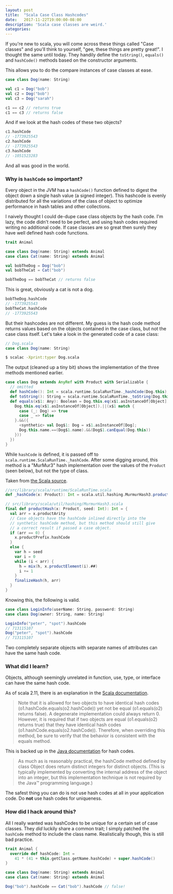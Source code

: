 ```yaml
---
layout: post
title:  "Scala Case Class Hashcodes"
date:   2017-11-22T19:00:00-08:00
description: 'Scala case classes are weird.'
categories:
---
```


If you're new to scala, you will come across these things called "Case classes" and you'll think to yourself, "gee, these things are pretty great!". I thought the same until today. They handily define the `toString()`, `equals()` and `hashCode()` methods based on the constructor arguments.

This allows you to do the compare instances of case classes at ease.

```scala
case class Dog(name: String)

val c1 = Dog("bob")
val c2 = Dog("bob")
val c3 = Dog("sarah")

c1 == c2 // returns true
c1 == c3 // returns false
```

And if we look at the hash codes of these two objects?

```scala
c1.hashCode
// -1773925543
c2.hashCode
// -1773925543
c3.hashCode
// -1051523283
```

And all was good in the world.

### Why is `hashCode` so important?

Every object in the JVM has a `hashCode()` function defined to digest the object down a single hash value (a signed integer). This hashcode is evenly distributed for all the variations of the class of object to optimize performance in hash tables and other collections.

I naively thought I could de-dupe case class objects by the hash code. I'm lazy, the code didn't need to be perfect, and using hash codes required writing no additional code. If case classes are so great then surely they have well defined hash code functions.

```scala
trait Animal

case class Dog(name: String) extends Animal
case class Cat(name: String) extends Animal

val bobTheDog = Dog("bob")
val bobTheCat = Cat("bob")

bobTheDog == bobTheCat // returns false
```

This is great, obviously a cat is not a dog.

```scala
bobTheDog.hashCode
// -1773925543
bobTheCat.hashCode
// -1773925543
```

But their hashcodes are not different. My guess is the hash code method returns values based on the objects contained in the case class, but not the case class itself. Let's take a look in the generated code of a case class:

```scala
// Dog.scala
case class Dog(name: String)
```

```bash
$ scalac -Xprint:typer Dog.scala
```

The output (cleaned up a tiny bit) shows the implementation of the three methods mentioned earlier.

```scala
case class Dog extends AnyRef with Product with Serializable {
  // omitted
  def hashCode(): Int = scala.runtime.ScalaRunTime._hashCode(Dog.this);
  def toString(): String = scala.runtime.ScalaRunTime._toString(Dog.this);
  def equals(x$1: Any): Boolean = Dog.this.eq(x$1.asInstanceOf[Object]).||(x$1 match {
    Dog.this.eq(x$1.asInstanceOf[Object]).||(x$1 match {
      case (_: Dog) => true
      case _ => false
    }.&&({
      <synthetic> val Dog$1: Dog = x$1.asInstanceOf[Dog];
      Dog.this.name.==(Dog$1.name).&&(Dog$1.canEqual(Dog.this))
    }))
  })
}
```

While `hashCode` is defined, it is passed off to `scala.runtime.ScalaRunTime._hashCode`. After some digging around, this method is a "MurMur3" hash implementation over the values of the `Product` (seen below), but not the type of class.

Taken from [the Scala source](https://github.com/scala/scala).

```scala
//src/library/scala/runtime/ScalaRunTime.scala
def _hashCode(x: Product): Int = scala.util.hashing.MurmurHash3.productHash(x)
```

```scala
// src/library/scala/util/hashing/MurmurHash3.scala
final def productHash(x: Product, seed: Int): Int = {
  val arr = x.productArity
  // Case objects have the hashCode inlined directly into the
  // synthetic hashCode method, but this method should still give
  // a correct result if passed a case object.
  if (arr == 0) {
    x.productPrefix.hashCode
  }
  else {
    var h = seed
    var i = 0
    while (i < arr) {
      h = mix(h, x.productElement(i).##)
      i += 1
    }
    finalizeHash(h, arr)
  }
}
```

Knowing this, the following is valid.

```scala
case class LoginInfo(userName: String, password: String)
case class Dog(owner: String, name: String)

LoginInfo("peter", "spot").hashCode
// 713115107
Dog("peter", "spot").hashCode
// 713115107
```

Two completely separate objects with separate names of attributes can have the same hash code.

### What did I learn?

Objects, although seemingly unrelated in function, use, type, or interface can have the same hash code.

As of scala 2.11, there is an explanation in the [Scala documentation](http://www.scala-lang.org/api/2.11.x/index.html#scala.Product@hashCode():Int).

> Note that it is allowed for two objects to have identical hash codes (o1.hashCode.equals(o2.hashCode)) yet not be equal (o1.equals(o2) returns false). A degenerate implementation could always return 0. However, it is required that if two objects are equal (o1.equals(o2) returns true) that they have identical hash codes (o1.hashCode.equals(o2.hashCode)). Therefore, when overriding this method, be sure to verify that the behavior is consistent with the equals method.

This is backed up in the [Java documentation](http://docs.oracle.com/javase/8/docs/api/java/lang/Object.html#hashCode--) for hash codes.

> As much as is reasonably practical, the hashCode method defined by class Object does return distinct integers for distinct objects. (This is typically implemented by converting the internal address of the object into an integer, but this implementation technique is not required by the Java™ programming language.)

The safest thing you can do is not use hash codes at all in your application code. Do **not** use hash codes for uniqueness.

### How did I hack around this?

All I really wanted was hashCodes to be unique for a certain set of case classes. They _did_ luckily share a common trait; I simply patched the `hashCode` method to include the class name. Realistically though, this is still bad practice.

```scala
trait Animal {
  override def hashCode: Int =
    41 * (41 + this.getClass.getName.hashCode) + super.hashCode()
}

case class Dog(name: String) extends Animal
case class Cat(name: String) extends Animal

Dog("bob").hashCode == Cat("bob").hashCode // false!
```

